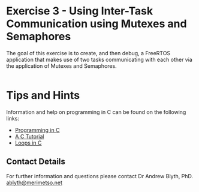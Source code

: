 # Exercise 3 - Using Inter-Task Communication using Mutexes and Semaphores

The goal of this exercise is to create, and then debug, a FreeRTOS application that makes use of two tasks communicating with each other via the application of Mutexes and Semaphores.


```c


```


# Tips and Hints
Information and help on programming in C can be found on the following links:
* [Programming in C](https://beginnersbook.com/2014/01/c-program-structure/)
* [A C Tutorial](https://www.cprogramming.com/tutorial/c-tutorial.html?inl=nv)
* [Loops in C](https://www.tutorialspoint.com/cprogramming/c_loops.htm)

## Contact Details

For further information and questions please contact Dr Andrew Blyth, PhD. <ablyth@merimetso.net>

